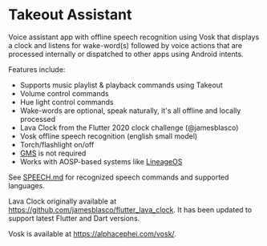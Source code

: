 # Takeout Assistant

Voice assistant app with offline speech recognition using Vosk that displays a clock and listens for 
wake-word(s) followed by voice actions that are processed internally or dispatched to other apps 
using Android intents.

Features include:

- Supports music playlist & playback commands using Takeout
- Volume control commands
- Hue light control commands
- Wake-words are optional, speak naturally, it's all offline and locally processed
- Lava Clock from the Flutter 2020 clock challenge (@jamesblasco)
- Vosk offline speech recognition (english small model)
- Torch/flashlight on/off
- [GMS](https://en.wikipedia.org/wiki/Google_Mobile_Services) is not required 
- Works with AOSP-based systems like [LineageOS](https://lineageos.org/)

See [SPEECH.md](assistant/SPEECH.md) for recognized speech commands and supported languages.

Lava Clock originally available at https://github.com/jamesblasco/flutter_lava_clock. It has been 
updated to support latest Flutter and Dart versions.

Vosk is available at https://alphacephei.com/vosk/. 
